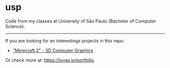 # usp

Code from my classes at University of São Paulo (Bachelor of Computer Science).

---

If you are looking for an interestings projects in this repo:
- ["Minecraft 2" - 3D Computer Graphics](https://github.com/miiranta/usp/tree/main/Computer%20Graphics/Projects)

Or check more at: https://luvas.io/portfolio